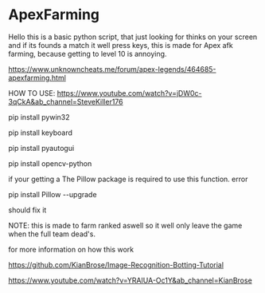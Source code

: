# ApexFarming

Hello this is a basic python script, that just looking for thinks on your screen and if its founds a match it well press keys, this is made for Apex afk farming, because getting to level 10 is annoying.

https://www.unknowncheats.me/forum/apex-legends/464685-apexfarming.html

HOW TO USE: https://www.youtube.com/watch?v=jDW0c-3qCkA&ab_channel=SteveKiller176
 
 
pip install pywin32

pip install keyboard

pip install pyautogui

pip install opencv-python

if your getting a The Pillow package is required to use this function. error 

pip install Pillow --upgrade

should fix it






NOTE: this is made to farm ranked aswell so it well only leave the game when the full team dead's.






for more information on how this work

https://github.com/KianBrose/Image-Recognition-Botting-Tutorial

https://www.youtube.com/watch?v=YRAIUA-Oc1Y&ab_channel=KianBrose

